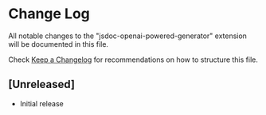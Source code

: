 # Change Log

All notable changes to the "jsdoc-openai-powered-generator" extension will be documented in this file.

Check [Keep a Changelog](http://keepachangelog.com/) for recommendations on how to structure this file.

## [Unreleased]

- Initial release